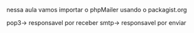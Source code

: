 nessa aula vamos importar o phpMailer usando o packagist.org

pop3-> responsavel por receber
smtp-> responsavel por enviar